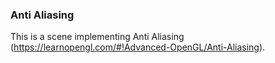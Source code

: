 ### Anti Aliasing

This is a scene implementing Anti Aliasing (https://learnopengl.com/#!Advanced-OpenGL/Anti-Aliasing).